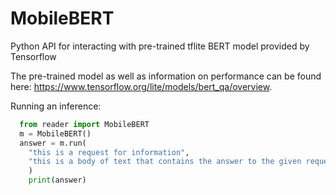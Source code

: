 # MobileBERT
Python API for interacting with pre-trained tflite BERT model provided by Tensorflow

The pre-trained model as well as information on performance can be found here: https://www.tensorflow.org/lite/models/bert_qa/overview.

Running an inference:

```python
  from reader import MobileBERT
  m = MobileBERT()
  answer = m.run(
    "this is a request for information",
    "this is a body of text that contains the answer to the given request"
    )
    print(answer)
```
